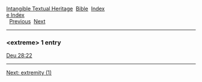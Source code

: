 [Intangible Textual Heritage](../../index)  [Bible](../index) 
[Index](index)   
[e Index](_e_)  
  [Previous](c04006)  [Next](c04008) 

------------------------------------------------------------------------

### &lt;extreme&gt; 1 entry

[Deu 28:22](../kjv/deu028.htm#022)  

------------------------------------------------------------------------

[Next: extremity (1)](c04008)

